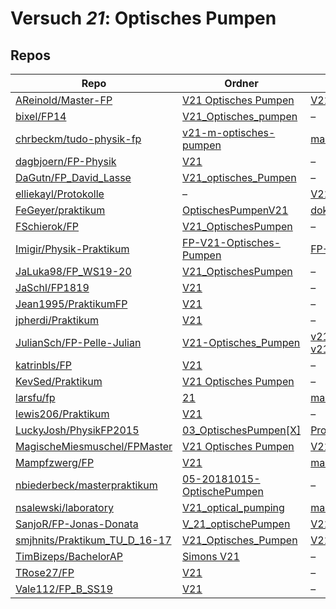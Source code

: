 # Versuch *21*: Optisches Pumpen

## Repos

|                                 Repo                                 |                                                                    Ordner                                                                     |                                                                                                                                                      PDFs                                                                                                                                                       |
|----------------------------------------------------------------------|-----------------------------------------------------------------------------------------------------------------------------------------------|-----------------------------------------------------------------------------------------------------------------------------------------------------------------------------------------------------------------------------------------------------------------------------------------------------------------|
|[AReinold/Master-FP](../repo/AReinold/Master-FP)                      |[V21 Optisches Pumpen](https://github.com/AReinold/Master-FP/tree/master/V21%20Optisches%20Pumpen)                                             |[V21 Optisches Pumpen_Protokoll.pdf](https://docs.google.com/viewer?url=https://raw.githubusercontent.com/AReinold/Master-FP/master/PDF-Dateien%20abtestiert/V21%20Optisches%20Pumpen_Protokoll.pdf)                                                                                                             |
|[bixel/FP14](../repo/bixel/FP14)                                      |[V21_Optisches_pumpen](https://github.com/bixel/FP14/tree/master/V21_Optisches_pumpen)                                                         |–                                                                                                                                                                                                                                                                                                                |
|[chrbeckm/tudo-physik-fp](../repo/chrbeckm/tudo-physik-fp)            |[v21-m-optisches-pumpen](https://github.com/chrbeckm/tudo-physik-fp/tree/master/v21-m-optisches-pumpen)                                        |[main.pdf](https://docs.google.com/viewer?url=https://raw.githubusercontent.com/NicoWeio/awesome-ap-pdfs/main/chrbeckm%E2%88%95tudo-physik-fp/21/main.pdf) \*                                                                                                                                                    |
|[dagbjoern/FP-Physik](../repo/dagbjoern/FP-Physik)                    |[V21](https://github.com/dagbjoern/FP-Physik/tree/master/V21)                                                                                  |–                                                                                                                                                                                                                                                                                                                |
|[DaGutn/FP_David_Lasse](../repo/DaGutn/FP_David_Lasse)                |[V21_optisches_Pumpen](https://github.com/DaGutn/FP_David_Lasse/tree/main/V21_optisches_Pumpen)                                                |–                                                                                                                                                                                                                                                                                                                |
|[elliekayl/Protokolle](../repo/elliekayl/Protokolle)                  |–                                                                                                                                              |[V21_Optisches-Pumpen.pdf](https://docs.google.com/viewer?url=https://raw.githubusercontent.com/elliekayl/Protokolle/master/V01-46/V21_Optisches-Pumpen.pdf)                                                                                                                                                     |
|[FeGeyer/praktikum](../repo/FeGeyer/praktikum)                        |[OptischesPumpenV21](https://github.com/FeGeyer/praktikum/tree/master/MFP/OptischesPumpenV21)                                                  |[dokument.pdf](https://docs.google.com/viewer?url=https://raw.githubusercontent.com/NicoWeio/awesome-ap-pdfs/main/FeGeyer%E2%88%95praktikum/21/dokument.pdf) \*                                                                                                                                                  |
|[FSchierok/FP](../repo/FSchierok/FP)                                  |[V21_OptischesPumpen](https://github.com/FSchierok/FP/tree/master/V21_OptischesPumpen)                                                         |–                                                                                                                                                                                                                                                                                                                |
|[Imigir/Physik-Praktikum](../repo/Imigir/Physik-Praktikum)            |[FP-V21-Optisches-Pumpen](https://github.com/Imigir/Physik-Praktikum/tree/master/FP-V21-Optisches-Pumpen)                                      |[FP-V21w.pdf](https://docs.google.com/viewer?url=https://raw.githubusercontent.com/NicoWeio/awesome-ap-pdfs/main/Imigir%E2%88%95Physik-Praktikum/21/FP-V21w.pdf) \*                                                                                                                                              |
|[JaLuka98/FP_WS19-20](../repo/JaLuka98/FP_WS19-20)                    |[V21_OptischesPumpen](https://github.com/JaLuka98/FP_WS19-20/tree/master/V21_OptischesPumpen)                                                  |–                                                                                                                                                                                                                                                                                                                |
|[JaSchl/FP1819](../repo/JaSchl/FP1819)                                |[V21](https://github.com/JaSchl/FP1819/tree/master/V21)                                                                                        |–                                                                                                                                                                                                                                                                                                                |
|[Jean1995/PraktikumFP](../repo/Jean1995/PraktikumFP)                  |[V21](https://github.com/Jean1995/PraktikumFP/tree/master/V21)                                                                                 |–                                                                                                                                                                                                                                                                                                                |
|[jpherdi/Praktikum](../repo/jpherdi/Praktikum)                        |[V21](https://github.com/jpherdi/Praktikum/tree/master/V21)                                                                                    |–                                                                                                                                                                                                                                                                                                                |
|[JulianSch/FP-Pelle-Julian](../repo/JulianSch/FP-Pelle-Julian)        |[V21-Optisches_Pumpen](https://github.com/JulianSch/FP-Pelle-Julian/tree/master/V21-Optisches_Pumpen)                                          |[v21.pdf](https://docs.google.com/viewer?url=https://raw.githubusercontent.com/JulianSch/FP-Pelle-Julian/master/Altprotokolle_nYR/v21.pdf)<br/>[v21unkorrigiert.pdf](https://docs.google.com/viewer?url=https://raw.githubusercontent.com/JulianSch/FP-Pelle-Julian/master/Altprotokolle_nYR/v21unkorrigiert.pdf)|
|[katrinbls/FP](../repo/katrinbls/FP)                                  |[V21](https://github.com/katrinbls/FP/tree/master/V21)                                                                                         |–                                                                                                                                                                                                                                                                                                                |
|[KevSed/Praktikum](../repo/KevSed/Praktikum)                          |[V21 Optisches Pumpen](https://github.com/KevSed/Praktikum/tree/master/V21%20Optisches%20Pumpen)                                               |–                                                                                                                                                                                                                                                                                                                |
|[larsfu/fp](../repo/larsfu/fp)                                        |[21](https://github.com/larsfu/fp/tree/master/21)                                                                                              |[main.pdf](https://docs.google.com/viewer?url=https://raw.githubusercontent.com/NicoWeio/awesome-ap-pdfs/main/larsfu%E2%88%95fp/21/main.pdf) \*                                                                                                                                                                  |
|[lewis206/Praktikum](../repo/lewis206/Praktikum)                      |[V21](https://github.com/jpherdi/Praktikum/tree/master/V21)                                                                                    |–                                                                                                                                                                                                                                                                                                                |
|[LuckyJosh/PhysikFP2015](../repo/LuckyJosh/PhysikFP2015)              |[03_OptischesPumpen[X]](https://github.com/LuckyJosh/PhysikFP2015/tree/master/03_OptischesPumpen%5BX%5D)                                       |[Protokoll_OptischesPumpen_Luckey_Wollenberg.pdf](https://docs.google.com/viewer?url=https://raw.githubusercontent.com/LuckyJosh/PhysikFP2015/master/03_OptischesPumpen%5BX%5D/Protokoll_OptischesPumpen_Luckey_Wollenberg.pdf)                                                                                  |
|[MagischeMiesmuschel/FPMaster](../repo/MagischeMiesmuschel/FPMaster)  |[V21 Optisches Pumpen](https://github.com/MagischeMiesmuschel/FPMaster/tree/master/V21%20Optisches%20Pumpen)                                   |[V21.pdf](https://docs.google.com/viewer?url=https://raw.githubusercontent.com/MagischeMiesmuschel/FPMaster/master/Protokolle/V21.pdf)                                                                                                                                                                           |
|[Mampfzwerg/FP](../repo/Mampfzwerg/FP)                                |[V21](https://github.com/Mampfzwerg/FP/tree/master/V21)                                                                                        |[main.pdf](https://docs.google.com/viewer?url=https://raw.githubusercontent.com/Mampfzwerg/FP/master/V21/main.pdf)                                                                                                                                                                                               |
|[nbiederbeck/masterpraktikum](../repo/nbiederbeck/masterpraktikum)    |[05-20181015-OptischePumpen](https://github.com/nbiederbeck/masterpraktikum/tree/master/05-20181015-OptischePumpen)                            |–                                                                                                                                                                                                                                                                                                                |
|[nsalewski/laboratory](../repo/nsalewski/laboratory)                  |[V21_optical_pumping](https://github.com/nsalewski/laboratory/tree/master/FP/V21_optical_pumping)                                              |[main.pdf](https://docs.google.com/viewer?url=https://raw.githubusercontent.com/NicoWeio/awesome-ap-pdfs/main/nsalewski%E2%88%95laboratory/21/main.pdf) \*                                                                                                                                                       |
|[SanjoR/FP-Jonas-Donata](../repo/SanjoR/FP-Jonas-Donata)              |[V_21_optischePumpen](https://github.com/SanjoR/FP-Jonas-Donata/tree/master/MFP/V_21_optischePumpen)                                           |[V21_optischesPumpen.pdf](https://docs.google.com/viewer?url=https://raw.githubusercontent.com/SanjoR/FP-Jonas-Donata/master/MFP/Fertige_Protokolle/V21_optischesPumpen.pdf)                                                                                                                                     |
|[smjhnits/Praktikum_TU_D_16-17](../repo/smjhnits/Praktikum_TU_D_16-17)|[V21_Optisches_Pumpen](https://github.com/smjhnits/Praktikum_TU_D_16-17/tree/master/Fortgeschrittenenpraktikum/Protokolle/V21_Optisches_Pumpen)|[V21_main.pdf](https://docs.google.com/viewer?url=https://raw.githubusercontent.com/NicoWeio/awesome-ap-pdfs/main/smjhnits%E2%88%95Praktikum_TU_D_16-17/21/V21_main.pdf) \*                                                                                                                                      |
|[TimBizeps/BachelorAP](../repo/TimBizeps/BachelorAP)                  |[Simons V21](https://github.com/TimBizeps/BachelorAP/tree/master/Simons%20V21)                                                                 |–                                                                                                                                                                                                                                                                                                                |
|[TRose27/FP](../repo/TRose27/FP)                                      |[V21](https://github.com/TRose27/FP/tree/master/V21)                                                                                           |–                                                                                                                                                                                                                                                                                                                |
|[Vale112/FP_B_SS19](../repo/Vale112/FP_B_SS19)                        |[V21](https://github.com/Vale112/FP_B_SS19/tree/master/V21)                                                                                    |–                                                                                                                                                                                                                                                                                                                |
